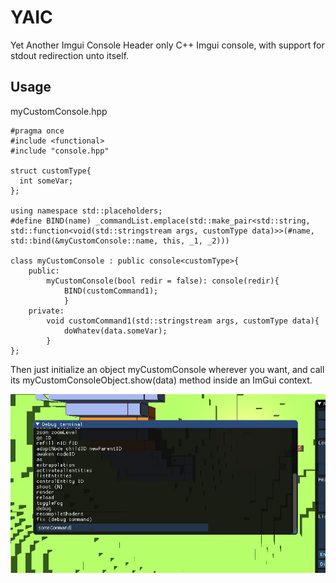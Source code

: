 # YAIC
Yet Another Imgui Console
Header only C++ Imgui console, with support for stdout redirection unto itself.

## Usage
myCustomConsole.hpp
```
#pragma once
#include <functional>
#include "console.hpp"

struct customType{
  int someVar;
};

using namespace std::placeholders;
#define BIND(name) _commandList.emplace(std::make_pair<std::string, std::function<void(std::stringstream args, customType data)>>(#name, std::bind(&myCustomConsole::name, this, _1, _2)))

class myCustomConsole : public console<customType>{
	public:
		myCustomConsole(bool redir = false): console(redir){
			BIND(customCommand1);
    		}
	private:
		void customCommand1(std::stringstream args, customType data){
			doWhatev(data.someVar);
		}
};
```
Then just initialize an object myCustomConsole wherever you want, and call its myCustomConsoleObject.show(data) method inside an ImGui context.

![Sample image](https://github.com/theKlanc/YAIC/blob/master/sample.jpg?raw=true)

